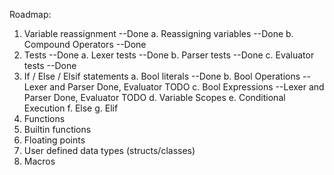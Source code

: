 Roadmap:
1. Variable reassignment --Done
    a. Reassigning variables --Done
    b. Compound Operators --Done
2. Tests --Done
    a. Lexer tests --Done
    b. Parser tests --Done
    c. Evaluator tests --Done
3. If / Else / Elsif statements
    a. Bool literals --Done
    b. Bool Operations --Lexer and Parser Done, Evaluator TODO
    c. Bool Expressions --Lexer and Parser Done, Evaluator TODO
    d. Variable Scopes
    e. Conditional Execution
    f. Else
    g. Elif
4. Functions
5. Builtin functions
6. Floating points
7. User defined data types (structs/classes)
8. Macros